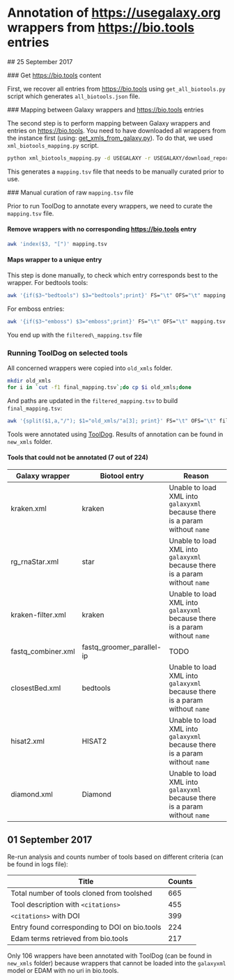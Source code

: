 # Annotation of https://usegalaxy.org wrappers from https://bio.tools entries

## 25 September 2017

### Get https://bio.tools content

First, we recover all entries from https://bio.tools using `get_all_biotools.py` script which generates `all_biotools.json` file.

### Mapping between Galaxy wrappers and https://bio.tools entries

The second step is to perform mapping between Galaxy wrappers and entries on https://bio.tools.
You need to have downloaded all wrappers from the instance first (using: [get\_xmls\_from\_galaxy.py](https://github.com/khillion/galaxyxml-analysis/tree/master/galaxyxml_analysis)).
To do that, we used `xml_biotools_mapping.py` script.

```bash
python xml_biotools_mapping.py -d USEGALAXY -r USEGALAXY/download_report.json -b all_biotools.json -o
```

This generates a `mapping.tsv` file that needs to be manually curated prior to use.

### Manual curation of raw `mapping.tsv` file

Prior to run ToolDog to annotate every wrappers, we need to curate the `mapping.tsv` file.

#### Remove wrappers with no corresponding https://bio.tools entry

```bash
awk 'index($3, "[")' mapping.tsv
```

#### Maps wrapper to a unique entry

This step is done manually, to check which entry corresponds best to the wrapper.
For bedtools tools:
```bash
awk '{if($3~"bedtools") $3="bedtools";print}' FS="\t" OFS="\t" mapping.tsv
```
For emboss entries:
```bash
awk '{if($3~"emboss") $3="emboss";print}' FS="\t" OFS="\t" mapping.tsv
```

You end up with the `filtered\_mapping.tsv` file

### Running ToolDog on selected tools

All concerned wrappers were copied into `old_xmls` folder.
```bash
mkdir old_xmls
for i in `cut -f1 final_mapping.tsv`;do cp $i old_xmls;done
```
And paths are updated in the `filtered_mapping.tsv` to build `final_mapping.tsv`:
```bash
awk '{split($1,a,"/"); $1="old_xmls/"a[3]; print}' FS="\t" OFS="\t" filtered_mapping.tsv > final_mapping.tsv
```

Tools were annotated using [ToolDog](https://github.com/bio-tools/ToolDog). Results of annotation can be found in `new_xmls` folder.

#### Tools that could not be annotated (7 out of 224)

| Galaxy wrapper | Biotool entry | Reason |
| -------------- | ------------- | ------ |
| kraken.xml | kraken | Unable to load XML into `galaxyxml` because there is a param without `name` |
| rg_rnaStar.xml | star | Unable to load XML into `galaxyxml` because there is a param without `name` |
| kraken-filter.xml | kraken | Unable to load XML into `galaxyxml` because there is a param without `name` |
| fastq_combiner.xml | fastq_groomer_parallel-ip | TODO |
| closestBed.xml | bedtools | Unable to load XML into `galaxyxml` because there is a param without `name` |
| hisat2.xml | HISAT2 | Unable to load XML into `galaxyxml` because there is a param without `name` |
| diamond.xml | Diamond | Unable to load XML into `galaxyxml` because there is a param without `name` |

## 01 September 2017

Re-run analysis and counts number of tools based on different criteria (can be found in logs file):

| Title | Counts |
| ----- | ------ | 
| Total number of tools cloned from toolshed | 665 |
| Tool description with `<citations>` | 455 |
| `<citations>` with DOI | 399 |
| Entry found corresponding to DOI on bio.tools | 224 |
| Edam terms retrieved from bio.tools | 217 |

Only 106 wrappers have been annotated with ToolDog (can be found in `new_xmls` folder)
because wrappers that cannot be loaded into the `galaxyxml` model or EDAM with no uri in bio.tools.
